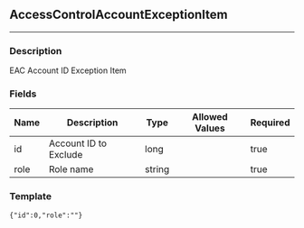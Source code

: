 ## AccessControlAccountExceptionItem
---
### Description
EAC Account ID Exception Item
### Fields
| Name | Description | Type | Allowed Values | Required |
| ---- | ----------- | ---- | -------------- | -------- |
| id | Account ID to Exclude | long |  | true |
| role | Role name | string |  | true |
### Template
```
{"id":0,"role":""}
```
